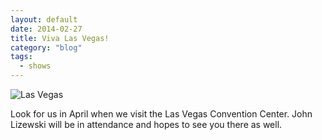```yaml
---
layout: default
date: 2014-02-27
title: Viva Las Vegas!
category: "blog"
tags:
  - shows
---
```

![Las Vegas](/static/uploads/blog-lv-sign.jpg)

Look for us in April when we visit the Las Vegas Convention Center. John Lizewski will be in attendance and hopes to see you there as well.